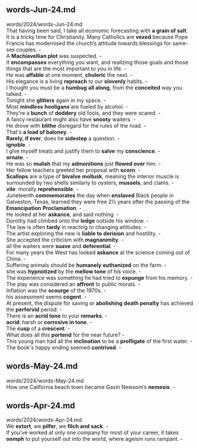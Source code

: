 ## words-Jun-24.md ##  
words/2024/words-Jun-24.md  
That having been said, I take all economic forecasting with **a grain of salt**.   
It is a tricky time for Christianity. Many Catholics are **vexed** because Pope Francis has modernised the church’s attitude towards blessings for same-sex couples. -  
A **Machiavellian plot** was suspected.  -  
It **encompasses** everything you want, and realizing those goals and those things that are the most important to you in life.  -  
He was **affable** at one moment, **choleric** the next. -  
His elegance is a living **reproach** to our **slovenly** habits. -  
I thought you must be a **humbug** **all along**, from the **conceited** way you talked. -  
Tonight she **glitters** again in my space. -  
Most **mindless** **hooligans** are fueled by alcohol. -  
They're a **bunch** of **doddery** old fools, and they were scared. -  
A fancy restaurant might also have **snooty** waiters. -  
He drove with **blithe** disregard for the rules of the road. -  
That's **a load of baloney**. -  
**Rarely, if ever**, does he **sidestep** a question. -  
**ignoble**. -  
I give myself treats and justify them to **salve** my **conscience**. -  
**ornate**. -  
He was so **mulish** that my **admonitions** just **flowed over** him. -  
Her fellow teachers greeted her proposal with **scorn**. -  
**Scallops** are a type of **bivalve** **mollusk**, meaning the interior muscle is surrounded by two shells similarly to oysters, **mussels**, and clams. -  
**vile**: morally **reprehensible**. -  
Juneteenth **commemorates** the day when **enslaved** Black people in Galveston, Texas, learned they were free 2½ years after the passing of the **Emancipation** **Proclamation**. -  
He looked at her **askance**, and said nothing. -  
Dorothy had climbed onto the **ledge** outside his window. -  
The law is often **tardy** in reacting to changing attitudes. -  
The artist exploring the new is **liable to** **derision** and hostility. -  
She accepted the criticism with **magnanimity**. -  
all the waiters were **suave** and **deferential**. -  
For many years the West has looked **askance** at the science coming out of China. -  
Suffering animals should be **humanely** **euthanized** on the farm. -  
she was **hypnotized** by the **mellow tone** of his voice. -  
The experience was something he had tried to **expunge** from his memory. -  
The play was considered an **affront** to public morals.  -  
Inflation was the **scourge** of the 1970s. -  
his assessment seems **cogent**. -  
At present, the dispute for saving or **abolishing** **death penalty** has achieved the **perfervid** period. -  
There is an **acrid tone** to your **remarks**. -  
**acrid**: harsh or **corrosive in tone**. -  
The **cusp** of a **crescent**. -  
What does all this **portend** for the near future?  -  
This young man had all the **inclination** to be a **profligate** of the first water. -  
The book's happy ending seemed **contrived**. -  

## words-May-24.md ##  
words/2024/words-May-24.md  
How one California beach town became Gavin Newsom’s **nemesis**. -  

## words-Apr-24.md ##  
words/2024/words-Apr-24.md  
We **extort**, we **pilfer**, we **filch and sack**. -  
If you’ve worked at only one company for most of your career, it takes **oomph** to put yourself out into the world, where ageism runs rampant. -  
